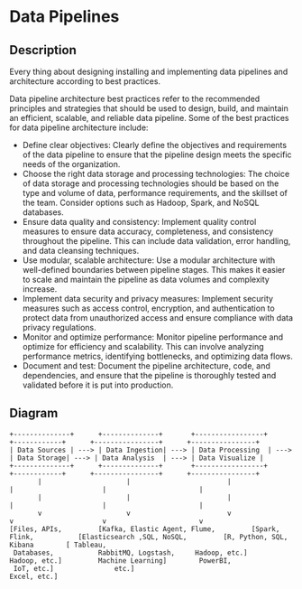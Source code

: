 # Data Pipelines
## Description
Every thing about designing installing and implementing data pipelines  and architecture according to best practices.

Data pipeline architecture best practices refer to the recommended principles and strategies that should be used to design, build, and maintain an efficient, scalable, and reliable data pipeline. Some of the best practices for data pipeline architecture include:

* Define clear objectives: Clearly define the objectives and requirements of the data pipeline to ensure that the pipeline design meets the specific needs of the organization.
* Choose the right data storage and processing technologies: The choice of data storage and processing technologies should be based on the type and volume of data, performance requirements, and the skillset of the team. Consider options such as Hadoop, Spark, and NoSQL databases.
* Ensure data quality and consistency: Implement quality control measures to ensure data accuracy, completeness, and consistency throughout the pipeline. This can include data validation, error handling, and data cleansing techniques.
* Use modular, scalable architecture: Use a modular architecture with well-defined boundaries between pipeline stages. This makes it easier to scale and maintain the pipeline as data volumes and complexity increase.
* Implement data security and privacy measures: Implement security measures such as access control, encryption, and authentication to protect data from unauthorized access and ensure compliance with data privacy regulations.
* Monitor and optimize performance: Monitor pipeline performance and optimize for efficiency and scalability. This can involve analyzing performance metrics, identifying bottlenecks, and optimizing data flows.
* Document and test: Document the pipeline architecture, code, and dependencies, and ensure that the pipeline is thoroughly tested and validated before it is put into production.

## Diagram 

    +--------------+      +--------------+       +-----------------+      +------------+      +----------------+      +----------------+
    | Data Sources | ---> | Data Ingestion| ---> | Data Processing  | ---> | Data Storage| ---> | Data Analysis  | ---> | Data Visualize |
    +--------------+      +--------------+       +-----------------+      +------------+      +----------------+      +----------------+
           |                     |                        |                       |                      |                       |
           |                     |                        |                       |                      |                       |
           v                     v                        v                       v                      v                       v
    [Files, APIs,         [Kafka, Elastic Agent, Flume,         [Spark, Flink,           [Elasticsearch ,SQL, NoSQL,         [R, Python, SQL, Kibana        [ Tableau,
     Databases,           RabbitMQ, Logstash,     Hadoop, etc.]            Hadoop, etc.]         Machine Learning]        PowerBI,
     IoT, etc.]               etc.]                                                                                       Excel, etc.]

